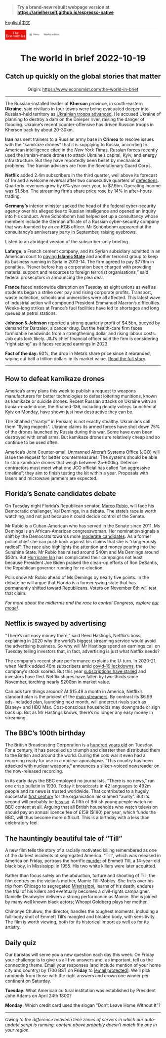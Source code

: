 > **Try a brand-new rebuilt webpage version at https://arielherself.github.io/espresso-native**

[English](https://github.com/arielherself/espresso/blob/main/README.md)|[中文](https://github-com.translate.goog/arielherself/espresso/blob/main/README.md?_x_tr_sl=en&_x_tr_tl=zh-CN&_x_tr_hl=zh-CN&_x_tr_pto=wapp)



![The Economist](menubar.png)

# <p align="center">The world in brief 2022-10-19</p>

## <p align="center">Catch up quickly on the global stories that matter</p>

<p align="center">Origin: <a href="https://www.economist.com/the-world-in-brief">https://www.economist.com/the-world-in-brief</a><hr>

The Russian-installed leader of <strong>Kherson</strong> province, in south-eastern <strong>Ukraine</strong>, said civilians in four towns were being evacuated deeper into Russian-held territory as [Ukrainian troops advanced](https://www.economist.com/europe/2022/10/03/as-ukraine-smashes-through-more-russian-lines-russians-wonder-whom-to-blame). He accused Ukraine of planning to destroy a dam on the Dnieper river, raising the danger of flooding. Ukraine’s recent counter-offensive has driven Russian troops in Kherson back by about 20-30km.

<strong>Iran</strong> has sent trainers to a Russian army base in <strong>Crimea</strong> to resolve issues with the “kamikaze drones” that it is supplying to Russia, according to American intelligence cited in the <em>New York Times</em>. Russian forces recently used the Iranian-made drones to attack Ukraine’s capital, Kyiv, and energy infrastructure. But they have reportedly been beset by mechanical problems. The Iranian advisers are from the Revolutionary Guard Corps.

<strong>Netflix</strong> added 2.4m subscribers in the third quarter, well above its forecast of 1m and a welcome reversal after two consecutive quarters of [defections](https://www.economist.com/business/netflix-sheds-subscribers-and-170bn-in-market-value/21808847). Quarterly revenues grew by 6% year over year, to $7.9bn. Operating income was $1.5bn. The streaming firm’s share price rose by 14% in after-hours trading.

<strong>Germany’s</strong> interior minister sacked the head of the federal cyber-security agency over his alleged ties to Russian intelligence and opened an inquiry into his conduct. Arne Schönbohm had helped set up a consultancy whose members include the German affiliate of a Russian cyber-security company that was founded by an ex-KGB officer. Mr Schönbohm appeared at the consultancy’s anniversary party in September, raising eyebrows.

Listen to an abridged version of the subscriber-only briefing.

<strong>Lafarge</strong>, a French cement company, and its Syrian subsidiary admitted in an American court to [paying <strong>Islamic State</strong>](https://www.economist.com/business/2017/04/29/a-giant-cement-firm-may-have-unwittingly-funded-islamic-state) and another terrorist group to keep its business running in Syria in 2013-14. The firm agreed to pay $778m in penalties. “Never before has a corporation been charged with providing material support and resources to foreign terrorist organisations,” said federal prosecutors in announcing the plea deal.

<strong>France</strong> faced nationwide disruption on Tuesday as eight unions as well as students began a strike over pay and rising corporate profits. Transport, waste collection, schools and universities were all affected. This latest wave of industrial action will compound President Emmanuel Macron’s difficulties. Weeks-long strikes at France’s fuel facilities have led to shortages and long queues at petrol stations.

<strong>Johnson &amp; Johnson</strong> reported a strong quarterly profit of $4.5bn, buoyed by demand for Darzalex, a cancer drug. But the health-care firm faces formidable headwinds from a strengthening dollar and rising labour costs. Job cuts look likely. J&amp;J’s chief financial officer said the firm is considering “right sizing” as it faces reduced earnings in 2023.

<strong>Fact of the day: </strong>60%, the drop in Meta’s share price since it rebranded, wiping out half a trillion dollars in its market value. [Read the full story](https://www.economist.com/business/2022/10/16/how-much-trouble-is-mark-zuckerberg-in).

----------

## How to defeat kamikaze drones

America’s army plans this week to publish a request to weapons manufacturers for better technologies to defeat loitering munitions, known as kamikaze or suicide drones. Recent Russian attacks on Ukraine with an Iranian-made drone, the Shahed-136, including deadly volleys launched at Kyiv on Monday, have shown just how destructive they can be. 

The Shahed (“martyr” in Persian) is not exactly stealthy. Ukrainians call them “flying mopeds”. Ukraine claims its armed forces have shot down 75% of the drones launched by Russia during this war. Some have even been destroyed with small arms. But kamikaze drones are relatively cheap and so continue to be used often.

America’s Joint Counter-small Unmanned Aircraft Systems Office (JCO) will issue the request for better countermeasures. The systems should be able to stop kamikaze drones that weigh between 25-600kg. Defence contractors must meet what one JCO official has called “an aggressive timeline”; they aim to finish testing the kit within a year. Proposals with lasers and microwave jammers are expected.

## Florida’s Senate candidates debate

On Tuesday night Florida’s Republican senator, [Marco Rubio](https://www.economist.com/special-report/2022/03/30/two-elections-will-attract-national-interest), will face his Democratic challenger, Val Demings, in a debate. The state’s race is worth watching, and not just because it could decide control of the Senate.  
  
 Mr Rubio is a Cuban-American who has served in the Senate since 2011. Ms Demings is an African-American congresswoman. Her nomination signals a shift by the Democrats towards more [moderate candidates](https://www.economist.com/briefing/2022/07/14/democrats-in-america-are-realising-they-must-moderate-or-die). As a former police chief she can push back against his claims that she is “dangerously radical”. The race also highlights the attention and money pouring into the Sunshine State. Mr Rubio has raised around $40m and Ms Demings around $50m. But [Hurricane Ian](https://www.economist.com/united-states/2022/09/29/hurricane-ian-pummels-florida) has complicated their campaigns not least because President Joe Biden praised the clean-up efforts of Ron DeSantis, the Republican governor running for re-election.  
  
 Polls show Mr Rubio ahead of Ms Demings by nearly five points. In the debate he will argue that Florida is a former swing state that has permanently shifted toward Republicans. Voters on November 8th will test that claim.

<em>For more about the midterms and the race to control Congress</em><em>, explore </em>[<em>our model</em>](https://www.economist.com/interactive/us-midterms-2022/forecast/senate)<em>.</em>

## Netflix is swayed by advertising

“There’s not easy money there,” said Reed Hastings, Netflix’s boss, explaining in 2020 why the world’s biggest streaming service would avoid the advertising business. So why will Mr Hastings spend an earnings call on Tuesday telling investors that, in fact, advertising is just what Netflix needs?

The company’s recent share performance explains the U-turn. In 2020-21, when Netflix added 40m subscribers amid [covid-19 lockdowns](https://www.economist.com/graphic-detail/2020/03/27/covid-19-is-a-short-term-boon-to-streaming-services), the company’s stock soared. But this year [subscriptions have stalled](https://www.economist.com/business/netflix-sheds-subscribers-and-170bn-in-market-value/21808847) and investors have fled. Netflix shares have fallen by two-thirds since November, torching nearly $200bn in market value.

Can ads turn things around? At $15.49 a month in America, Netflix’s standard plan is the priciest of the [main streamers](https://www.economist.com/business/disney-netflix-apple-is-anyone-winning-the-streaming-wars/21807591). By contrast its $6.99 ads-included plan, launching next month, will undercut rivals such as Disney+ and HBO Max. Cost-conscious households may downgrade or sign back up. But as Mr Hastings knows, there’s no longer any easy money in streaming.

## The BBC’s 100th birthday

The British Broadcasting Corporation is a [hundred years old](https://www.economist.com/britain/2022/10/13/the-bbc-marks-its-100th-birthday) on Tuesday. For a century, it has parcelled up triumph and disaster then distributed them to the British and around the world. During the cold war it even had a recording ready for use in a nuclear apocalypse. “This country has been attacked with nuclear weapons,” announces a silken-voiced newsreader on the now-released recording. 

In its early days the BBC employed no journalists. “There is no news,” ran one crisp bulletin in 1930. Today it broadcasts in 42 languages to 492m people and its news is trusted worldwide. That contributed to a hugely successful [first century](https://www.economist.com/culture/2022/01/29/a-history-of-the-bbc-makes-for-a-fine-history-of-the-british) for the organisation nicknamed “aunty”. But its second will probably be [less so](https://www.economist.com/the-world-ahead/2021/11/08/in-its-centenary-year-the-bbc-looks-vulnerable). A fifth of British young people watch no BBC content at all. Arguing that all British households who watch television should pay an annual licence fee of £159 ($180) per year, which funds the BBC, will thus become more difficult. This is a birthday with a less than celebratory feel.

## The hauntingly beautiful tale of “Till”

A new film tells the story of a racially motivated killing remembered as one of the darkest incidents of segregated America. “Till”, which was released in America on Friday, portrays the horrific [murder](https://www.economist.com/united-states/2019/11/14/memories-of-emmett-till) of Emmett Till, a 14-year-old black boy, in Mississippi in 1955. His two white killers were later acquitted. 

Rather than focus solely on the abduction, torture and shooting of Till, the film centres on the victim’s mother, Mamie Till-Mobley. She frets over his trip from Chicago to segregated [Mississippi](https://www.economist.com/united-states/2019/11/14/memories-of-emmett-till), learns of his death, endures the trial of his killers and eventually becomes a civil-rights campaigner. Danielle Deadwyler delivers a strong performance as Mamie. She is joined by many well known black actors; Whoopi Goldberg plays her mother. 

Chinonye Chukwu, the director, handles the toughest moments, including a full-body shot of Emmett Till’s mangled and bloated body, with sensitivity. The film is worth viewing, both for its historical import as well as for its artistry.

## Daily quiz

Our baristas will serve you a new question each day this week. On Friday your challenge is to give us all five answers and, as important, tell us the connecting theme. Email your responses (and include mention of your home city and country) by 1700 BST on <strong>Friday</strong> to [<span class="__cf_email__" data-cfemail="3263475b48774142405741415d7257515d5c5d5f5b41461c515d5f">[email&#160;protected]</span>](https://mail.google.com/mail/?view=cm&amp;fs=1&amp;tf=1&amp;to=QuizEspresso@economist.com). We’ll pick randomly from those with the right answers and crown one winner per continent on Saturday.

<strong>Tuesday:</strong> What American cultural institution was established by President John Adams on April 24th 1800?

<strong>Monday:</strong> Which credit card used the slogan “Don’t Leave Home Without It”?

----------

*Owing to the difference between time zones of servers in which our auto-update script is running, content above probably doesn't match the one in your region.*
